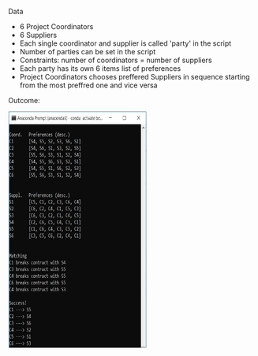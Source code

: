 <p>Data</p>
<ul>
  <li>6 Project Coordinators</li>
  <li>6 Suppliers</li>
  <li>Each single coordinator and supplier is called 'party' in the script</li>
  <li>Number of parties can be set in the script</li>
  <li>Constraints: number of coordinators = number of suppliers</li>
  <li>Each party has its own 6 items list of preferences</li>
  <li>Project Coordinators chooses preffered Suppliers in sequence starting from the most preffred one and vice versa</li>
</ul>

<p>Outcome:</p>
<img src="images/outcome.JPG", height="480", width="280">
